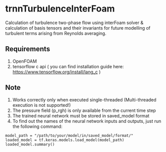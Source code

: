 # trnnTurbulenceInterFoam
Calculation of turbulence two-phase flow using interFoam solver & calculation of basis tensors and their invariants for future modelling of turbulent terms arising from Reynolds averaging.

## Requirements
1. OpenFOAM
2. tensorflow c api
( you can find installation guide here: https://www.tensorflow.org/install/lang_c )

## Note
1. Works correctly only when executed single-threaded (Multi-threaded execution is not supported!)
2. The pressure field (p_rgh) is only available from the current time step
3. The trained neural network must be stored in saved_model format
4. To find out the names of the neural network inputs and outputs, just run the following command:
```
model_path = "/path/to/your/model/in/saved_model/format/"
loaded_model = tf.keras.models.load_model(model_path)
loaded_model.summary()
